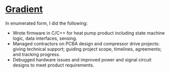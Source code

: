 # [Gradient][1]

In enumerated form, I did the following:
- Wrote firmware in C/C++ for heat pump product including state machine logic, data interfaces, sensing.
- Managed contractors on PCBA design and compressor drive projects: giving technical support; guiding project scope, timelines, agreements; and tracking progress.
- Debugged hardware issues and improved power and signal circuit designs to meet product requirements. 

[1]: https://www.gradientcomfort.com/